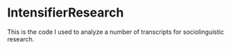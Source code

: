 # IntensifierResearch
This is the code I used to analyze a number of transcripts for sociolinguistic research.
